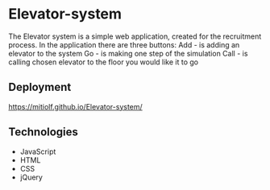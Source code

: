 # Elevator-system
The Elevator system is a simple web application, created for the recruitment process.
In the application there are three buttons: 
Add - is adding an elevator to the system
Go - is making one step of the simulation 
Call - is calling chosen elevator to the floor you would like it to go
## Deployment 
https://mitiolf.github.io/Elevator-system/
## Technologies
- JavaScript 
- HTML
- CSS
- jQuery
